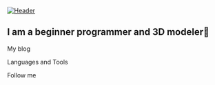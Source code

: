 [![Header](https://github.com/AlexanderLukash/AlexanderLukash/blob/main/assets/logo.png)](https://www.youtube.com/channel/UCOQwnxeAxfFTbEz6qdVFkrA)

## I am a beginner programmer and 3D modeler:wave:

My blog

Languages and Tools

Follow me